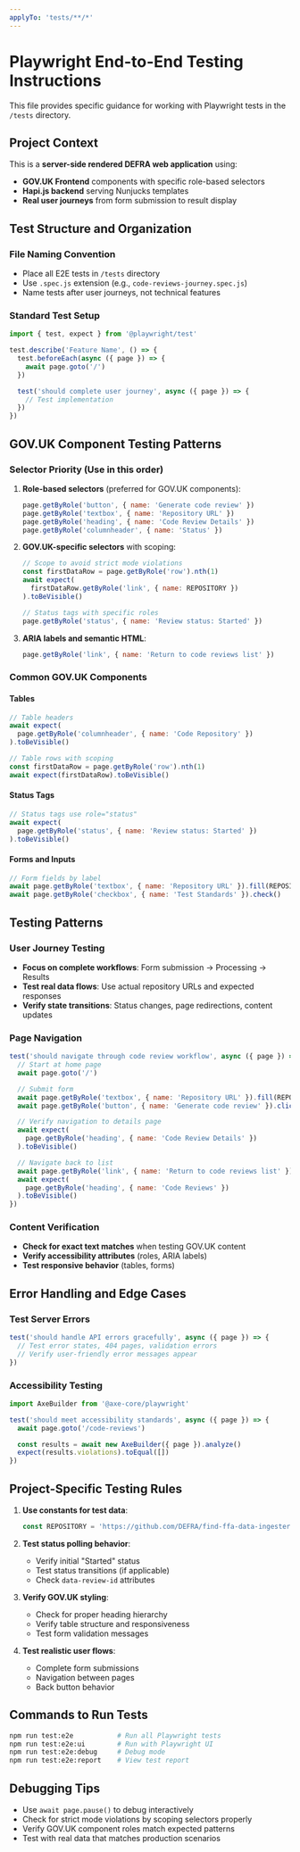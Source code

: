```yaml
---
applyTo: 'tests/**/*'
---
```


# Playwright End-to-End Testing Instructions

This file provides specific guidance for working with Playwright tests in the `/tests` directory.

## Project Context

This is a **server-side rendered DEFRA web application** using:

- **GOV.UK Frontend** components with specific role-based selectors
- **Hapi.js backend** serving Nunjucks templates
- **Real user journeys** from form submission to result display

## Test Structure and Organization

### File Naming Convention

- Place all E2E tests in `/tests` directory
- Use `.spec.js` extension (e.g., `code-reviews-journey.spec.js`)
- Name tests after user journeys, not technical features

### Standard Test Setup

```javascript
import { test, expect } from '@playwright/test'

test.describe('Feature Name', () => {
  test.beforeEach(async ({ page }) => {
    await page.goto('/')
  })

  test('should complete user journey', async ({ page }) => {
    // Test implementation
  })
})
```

## GOV.UK Component Testing Patterns

### Selector Priority (Use in this order)

1. **Role-based selectors** (preferred for GOV.UK components):

   ```javascript
   page.getByRole('button', { name: 'Generate code review' })
   page.getByRole('textbox', { name: 'Repository URL' })
   page.getByRole('heading', { name: 'Code Review Details' })
   page.getByRole('columnheader', { name: 'Status' })
   ```

2. **GOV.UK-specific selectors** with scoping:

   ```javascript
   // Scope to avoid strict mode violations
   const firstDataRow = page.getByRole('row').nth(1)
   await expect(
     firstDataRow.getByRole('link', { name: REPOSITORY })
   ).toBeVisible()

   // Status tags with specific roles
   page.getByRole('status', { name: 'Review status: Started' })
   ```

3. **ARIA labels and semantic HTML**:
   ```javascript
   page.getByRole('link', { name: 'Return to code reviews list' })
   ```

### Common GOV.UK Components

#### Tables

```javascript
// Table headers
await expect(
  page.getByRole('columnheader', { name: 'Code Repository' })
).toBeVisible()

// Table rows with scoping
const firstDataRow = page.getByRole('row').nth(1)
await expect(firstDataRow).toBeVisible()
```

#### Status Tags

```javascript
// Status tags use role="status"
await expect(
  page.getByRole('status', { name: 'Review status: Started' })
).toBeVisible()
```

#### Forms and Inputs

```javascript
// Form fields by label
await page.getByRole('textbox', { name: 'Repository URL' }).fill(REPOSITORY)
await page.getByRole('checkbox', { name: 'Test Standards' }).check()
```

## Testing Patterns

### User Journey Testing

- **Focus on complete workflows**: Form submission → Processing → Results
- **Test real data flows**: Use actual repository URLs and expected responses
- **Verify state transitions**: Status changes, page redirections, content updates

### Page Navigation

```javascript
test('should navigate through code review workflow', async ({ page }) => {
  // Start at home page
  await page.goto('/')

  // Submit form
  await page.getByRole('textbox', { name: 'Repository URL' }).fill(REPOSITORY)
  await page.getByRole('button', { name: 'Generate code review' }).click()

  // Verify navigation to details page
  await expect(
    page.getByRole('heading', { name: 'Code Review Details' })
  ).toBeVisible()

  // Navigate back to list
  await page.getByRole('link', { name: 'Return to code reviews list' }).click()
  await expect(
    page.getByRole('heading', { name: 'Code Reviews' })
  ).toBeVisible()
})
```

### Content Verification

- **Check for exact text matches** when testing GOV.UK content
- **Verify accessibility attributes** (roles, ARIA labels)
- **Test responsive behavior** (tables, forms)

## Error Handling and Edge Cases

### Test Server Errors

```javascript
test('should handle API errors gracefully', async ({ page }) => {
  // Test error states, 404 pages, validation errors
  // Verify user-friendly error messages appear
})
```

### Accessibility Testing

```javascript
import AxeBuilder from '@axe-core/playwright'

test('should meet accessibility standards', async ({ page }) => {
  await page.goto('/code-reviews')

  const results = await new AxeBuilder({ page }).analyze()
  expect(results.violations).toEqual([])
})
```

## Project-Specific Testing Rules

1. **Use constants for test data**:

   ```javascript
   const REPOSITORY = 'https://github.com/DEFRA/find-ffa-data-ingester'
   ```

2. **Test status polling behavior**:

   - Verify initial "Started" status
   - Test status transitions (if applicable)
   - Check `data-review-id` attributes

3. **Verify GOV.UK styling**:

   - Check for proper heading hierarchy
   - Verify table structure and responsiveness
   - Test form validation messages

4. **Test realistic user flows**:
   - Complete form submissions
   - Navigation between pages
   - Back button behavior

## Commands to Run Tests

```bash
npm run test:e2e           # Run all Playwright tests
npm run test:e2e:ui        # Run with Playwright UI
npm run test:e2e:debug     # Debug mode
npm run test:e2e:report    # View test report
```

## Debugging Tips

- Use `await page.pause()` to debug interactively
- Check for strict mode violations by scoping selectors properly
- Verify GOV.UK component roles match expected patterns
- Test with real data that matches production scenarios
